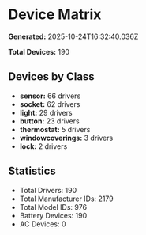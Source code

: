 # Device Matrix

**Generated:** 2025-10-24T16:32:40.036Z

**Total Devices:** 190

## Devices by Class

- **sensor:** 66 drivers
- **socket:** 62 drivers
- **light:** 29 drivers
- **button:** 23 drivers
- **thermostat:** 5 drivers
- **windowcoverings:** 3 drivers
- **lock:** 2 drivers

## Statistics

- Total Drivers: 190
- Total Manufacturer IDs: 2179
- Total Model IDs: 976
- Battery Devices: 190
- AC Devices: 0
